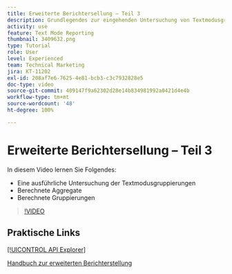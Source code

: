 ```yaml
---
title: Erweiterte Berichtersellung – Teil 3
description: Grundlegendes zur eingehenden Untersuchung von Textmodusgruppierungen, berechneten Aggregaten und berechneten Gruppierungen.
activity: use
feature: Text Mode Reporting
thumbnail: 3409632.png
type: Tutorial
role: User
level: Experienced
team: Technical Marketing
jira: KT-11202
exl-id: 208af7e6-7625-4e81-bcb3-c3c7932828e5
doc-type: video
source-git-commit: 409147f9a62302d28e14b834981992a0421d4e4b
workflow-type: tm+mt
source-wordcount: '48'
ht-degree: 100%

---
```


# Erweiterte Berichtersellung – Teil 3

In diesem Video lernen Sie Folgendes:

* Eine ausführliche Untersuchung der Textmodusgruppierungen
* Berechnete Aggregate
* Berechnete Gruppierungen

>[!VIDEO](https://video.tv.adobe.com/v/3409635/?quality=12&learn=on)

## Praktische Links

[[!UICONTROL API Explorer]](https://developer.adobe.com/workfront/api-explorer/)

[Handbuch zur erweiterten Berichterstellung](/help/assets/advanced-reporting-manual.pdf)
